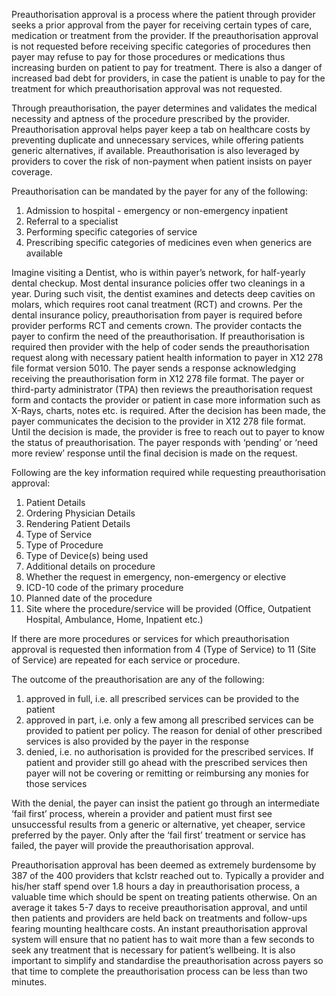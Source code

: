 Preauthorisation approval is a process where the patient through provider seeks a prior approval from the payer for receiving certain types of care, medication or treatment from the provider. If the preauthorisation approval is not requested before receiving specific categories of procedures then payer may refuse to pay for those procedures or medications thus increasing burden on patient to pay for treatment. There is also a danger of increased bad debt for providers, in case the patient is unable to pay for the treatment for which preauthorisation approval was not requested.

Through preauthorisation, the payer determines and validates the medical necessity and aptness of the procedure prescribed by the provider. Preauthorisation approval helps payer keep a tab on healthcare costs by preventing duplicate and unnecessary services, while offering patients generic alternatives, if available. Preauthorisation is also leveraged by providers to cover the risk of non-payment when patient insists on payer coverage. 

Preauthorisation can be mandated by the payer for any of the following:
1) Admission to hospital - emergency or non-emergency inpatient
2) Referral to a specialist
3) Performing specific categories of service
4) Prescribing specific categories of medicines even when generics are available

Imagine visiting a Dentist, who is within payer’s network, for half-yearly dental checkup. Most dental insurance policies offer two cleanings in a year. During such visit, the dentist examines and detects deep cavities on molars, which requires root canal treatment (RCT) and crowns. Per the dental insurance policy, preauthorisation from payer is required before provider performs RCT and cements crown. The provider contacts the payer to confirm the need of the preauthorisation. If preauthorisation is required then provider with the help of coder sends the preauthorisation request along with necessary patient health information to payer in X12 278 file format version 5010. The payer sends a response acknowledging receiving the preauthorisation form in X12 278 file format. The payer or third-party administrator (TPA) then reviews the preauthorisation request form and contacts the provider or patient in case more information such as X-Rays, charts, notes etc. is required. After the decision has been made, the payer communicates the decision to the provider in X12 278 file format. Until the decision is made, the provider is free to reach out to payer to know the status of preauthorisation. The payer responds with ‘pending’ or ‘need more review’ response until the final decision is made on the request. 

Following are the key information required while requesting preauthorisation approval:
1) Patient Details
2) Ordering Physician Details
3) Rendering Patient Details
4) Type of Service
5) Type of Procedure
6) Type of Device(s) being used
7) Additional details on procedure
8) Whether the request in emergency, non-emergency or elective
9) ICD-10 code of the primary procedure
10) Planned date of the procedure
11) Site where the procedure/service will be provided (Office, Outpatient Hospital, Ambulance, Home, Inpatient etc.)

If there are more procedures or services for which preauthorisation approval is requested then information from 4 (Type of Service) to 11 (Site of Service) are repeated for each service or procedure.

The outcome of the preauthorisation are any of the following:
1) approved in full, i.e. all prescribed services can be provided to the patient
2) approved in part, i.e. only a few among all prescribed services can be provided to patient per policy. The reason for denial of other prescribed services is also provided by the payer in the response
3) denied, i.e. no authorisation is provided for the prescribed services. If patient and provider still go ahead with the prescribed services then payer will not be covering or remitting or reimbursing any monies for those services

With the denial, the payer can insist the patient go through an intermediate ‘fail first’ process, wherein a provider and patient must first see unsuccessful results from a generic or alternative, yet cheaper, service preferred by the payer. Only after the ‘fail first’ treatment or service has failed, the payer will provide the preauthorisation approval.  

Preauthorisation approval has been deemed as extremely burdensome by 387 of the 400 providers that kclstr reached out to. Typically a provider and his/her staff spend over 1.8 hours a day in preauthorisation process, a valuable time which should be spent on treating patients otherwise.  On an average it takes 5-7 days to receive preauthorisation approval, and until then patients and providers are held back on treatments and follow-ups fearing mounting healthcare costs. An instant preauthorisation approval system will ensure that no patient has to wait more than a few seconds to seek any treatment that is necessary for patient’s wellbeing. It is also important to simplify and standardise the preauthorisation across payers so that time to complete the preauthorisation process can be less than two minutes.
